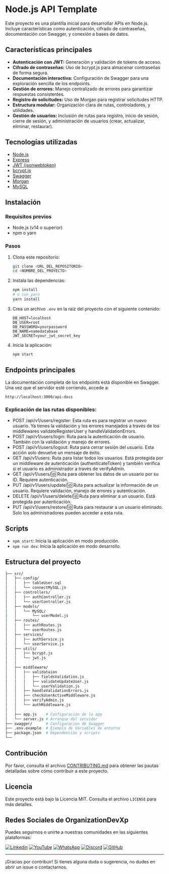 # Node.js API Template

Este proyecto es una plantilla inicial para desarrollar APIs en Node.js. Incluye características como autenticación, cifrado de contraseñas, documentación con Swagger, y conexión a bases de datos.

## Características principales

- **Autenticación con JWT:** Generación y validación de tokens de acceso.
- **Cifrado de contraseñas:** Uso de bcrypt.js para almacenar contraseñas de forma segura.
- **Documentación interactiva:** Configuración de Swagger para una exploración sencilla de los endpoints.
- **Gestión de errores:** Manejo centralizado de errores para garantizar respuestas consistentes.
- **Registro de solicitudes:** Uso de Morgan para registrar solicitudes HTTP.
- **Estructura modular:** Organización clara de rutas, controladores, y utilidades.
- **Gestión de usuarios:** Inclusión de rutas para registro, inicio de sesión, cierre de sesión, y administración de usuarios (crear, actualizar, eliminar, restaurar).

## Tecnologías utilizadas

- [Node.js](https://nodejs.org/)
- [Express](https://expressjs.com/)
- [JWT (jsonwebtoken)](https://github.com/auth0/node-jsonwebtoken)
- [bcrypt.js](https://github.com/dcodeIO/bcrypt.js/)
- [Swagger](https://swagger.io/)
- [Morgan](https://github.com/expressjs/morgan)
- [MySQL](https://www.mysql.com/)

## Instalación

### Requisitos previos

- Node.js (v14 o superior)
- npm o yarn

### Pasos

1. Clona este repositorio:

   ```bash
   git clone <URL_DEL_REPOSITORIO>
   cd <NOMBRE_DEL_PROYECTO>
   ```

2. Instala las dependencias:

   ```bash
   npm install
   # o con yarn
   yarn install
   ```

3. Crea un archivo `.env` en la raíz del proyecto con el siguiente contenido:

   ```env
   DB_HOST=localhost
   DB_USER=root
   DB_PASSWORD=yourpassword
   DB_NAME=namedatabase
   JWT_SECRET=your_jwt_secret_key
   ```

4. Inicia la aplicación:
   ```bash
   npm start
   ```

## Endpoints principales

La documentación completa de los endpoints está disponible en Swagger. Una vez que el servidor esté corriendo, accede a:

```
http://localhost:3000/api-docs
```

### Explicación de las rutas disponibles:

- POST /api/v1/users/register: Esta ruta es para registrar
  un nuevo usuario. Ya tienes la validación y los errores
  manejados a través de los middlewares validateRegisterUser
  y handleValidationErrors.
- POST /api/v1/users/login: Ruta para la autenticación de
  usuario. También con la validación y manejo de errores.
- POST /api/v1/users/logout: Ruta para cerrar sesión del
  usuario. Esta acción solo devuelve un mensaje de éxito.
- GET /api/v1/users: Ruta para listar todos los usuarios.
  Está protegida por un middleware de autenticación
  (authenticateToken) y también verifica si el usuario es
  administrador a través de verifyAdmin.
- GET /api/v1/users/:id: Ruta para obtener los datos de un
  usuario por su ID. Requiere autenticación.
- PUT /api/v1/users/update/:id: Ruta para actualizar la
  información de un usuario. Requiere validación, manejo de
  errores y autenticación.
- DELETE /api/v1/users/delete/:id: Ruta para eliminar a un
  usuario. Está protegida por autenticación.
- PUT /api/v1/users/restore/:id: Ruta para restaurar a un
  usuario eliminado. Solo los administradores pueden acceder
  a esta ruta.

## Scripts

- `npm start`: Inicia la aplicación en modo producción.
- `npm run dev`: Inicia la aplicación en modo desarrollo.

## Estructura del proyecto

```bash
├── src/
│   ├── config/
│   │   ├── tableUser.sql
│   │   └── connectMySQL.js
│   ├── controllers/
│   │   ├── authController.js
│   │   └── userController.js
│   ├── models/
│   │   └── MySQL/
|   │       └── userModel.js
│   ├── routes/
│   │   ├── authRoutes.js
│   │   └── userRoutes.js
│   ├── services/
│   │   ├── authService.js
│   │   └── userService.js
│   ├── utils/
│   │   ├── bcrypt.js
│   │   └── jwt.js
│   │
│   ├── middleware/
│   │   ├── validataion
│   │   │   ├── fieldsValidation.js
│   │   │   ├── validateUpdateUser.js
│   │   │   └── userValidation.js
│   │   ├── handleValidationErrors.js
│   │   ├── checkUserActiveMiddleware.js
│   │   ├── verifyAdmin.js
│   │   └── authMiddleware.js
│   │
│   ├── app.js    # Configuración de la app
│   └── server.js # Arranque del servidor
├── swagger/      # Configuracion de Swagger
├── .env.example  # Ejemplo de Variables de entorno
├── package.json  # Dependencias y scripts
└──
```

## Contribución

Por favor, consulta el archivo [CONTRIBUTING.md](./CONTRIBUTING.md) para obtener las pautas detalladas sobre cómo contribuir a este proyecto.

## Licencia

Este proyecto está bajo la Licencia MIT. Consulta el archivo `LICENSE` para más detalles.

## Redes Sociales de OrganizationDevXp

Puedes seguirnos o unirte a nuestras comunidades en las siguientes plataformas:

 [![Linkedin](https://img.shields.io/badge/LinkedIn-0A66C2?style=social&logo=linkedin)](https://www.linkedin.com/company/organization-devxp)
 [![YouTube](https://img.shields.io/badge/YouTube-FF0000?style=social&logo=youtube)](https://www.youtube.com/@Organization-DevXP)
 [![WhatsApp](https://img.shields.io/badge/WhatsApp-25D366?style=social&logo=whatsapp)](https://chat.whatsapp.com/FfX0fXV4xHzCvFoVFn7ssa)
 [![Discord](https://img.shields.io/badge/Discord-7289DA?style=social&logo=discord)](https://discord.com/invite/j3hnJjR8Yd)
 [![GitHub](https://img.shields.io/badge/GitHub-181717?style=social&logo=github)](https://github.com/Organization-DevXP)


---

¡Gracias por contribuir! Si tienes alguna duda o sugerencia, no dudes en abrir un issue o contactarnos.
